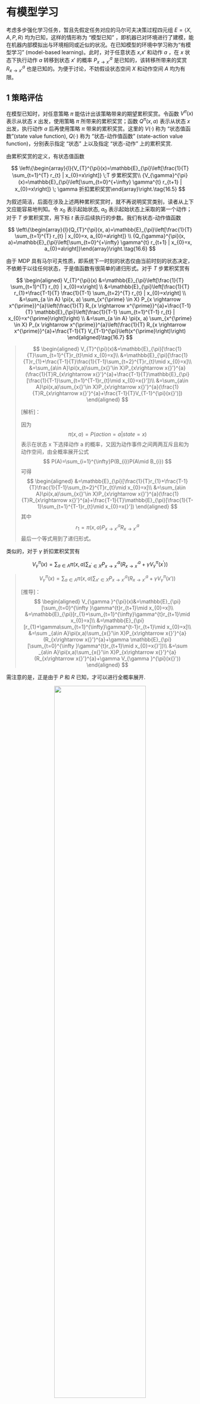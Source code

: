 

# 有模型学习

考虑多步强化学习任务，暂且先假定任务对应的马尔可夫决策过程四元组 $E=\langle X, A, P, R\rangle$ 均为已知，这样的情形称为 “模型已知” ，即机器已对环境进行了建模，能在机器内部模拟出与环境相同或近似的状况。在已知模型的环境中学习称为“有模型学习” (model-based learning)。此时，对于任意状态 $x$,$x'$ 和动作 $a$ ，在 $x$ 状态下执行动作 $a$ 转移到状态 $x'$ 的概率 $P_{x\rightarrow x'}^a$ 是已知的，该转移所带来的奖赏 $R_{x\rightarrow x'}^a$ 也是已知的。为便于讨论，不妨假设状态空间 $X$ 和动作空间 $A$ 均为有限。


## 1 策略评估

在模型已知时，对任意策略 $\pi$ 能估计出该策略带来的期望累积奖赏。令函数 $V^\pi(x)$ 表示从状态 $x$ 出发，使用策略 $\pi$ 所带来的累积奖赏；函数 $Q^\pi(x,a)$  表示从状态 $x$ 出发，执行动作 $a$ 后再使用策略 $\pi$ 带来的累积奖赏。这里的 $V(\cdot)$ 称为 “状态值函数”(state value function), $Q(\cdot)$ 称为 “状态-动作值函数” (state-action value function)，分别表示指定 “状态” 上以及指定 “状态-动作” 上的累积奖赏.

由累积奖赏的定义，有状态值函数

$$
\left\{\begin{array}{l}{V_{T}^{\pi}(x)=\mathbb{E}_{\pi}\left[\frac{1}{T} \sum_{t=1}^{T} r_{t} | x_{0}=x\right]} \;T 步累积奖赏\\ {V_{\gamma}^{\pi}(x)=\mathbb{E}_{\pi}\left[\sum_{t=0}^{+\infty} \gamma^{t} r_{t+1} | x_{0}=x\right]} \; \gamma 折扣累积奖赏\end{array}\right.\tag{16.5}
$$


为叙述简洁，后面在涉及上述两种累积奖赏时，就不再说明奖赏类别，读者从上下文应能容易地判知。令 $x_0$ 表示起始状态, $a_0$ 表示起始状态上采取的第一个动作；对于 $T$ 步累积奖赏，用下标 $t$ 表示后续执行的步数。我们有状态-动作值函数

$$
\left\{\begin{array}{l}{Q_{T}^{\pi}(x, a)=\mathbb{E}_{\pi}\left[\frac{1}{T} \sum_{t=1}^{T} r_{t} | x_{0}=x, a_{0}=a\right]} \\ {Q_{\gamma}^{\pi}(x, a)=\mathbb{E}_{\pi}\left[\sum_{t=0}^{+\infty} \gamma^{t} r_{t+1} | x_{0}=x, a_{0}=a\right]}\end{array}\right.\tag{16.6}
$$


由于 MDP 具有马尔可夫性质，即系统下一时刻的状态仅由当前时刻的状态决定，不依赖于以往任何状态，于是值函数有很简单的递归形式。对于 $T$ 步累积奖赏有

$$
\begin{aligned} V_{T}^{\pi}(x) &=\mathbb{E}_{\pi}\left[\frac{1}{T} \sum_{t=1}^{T} r_{t} | x_{0}=x\right] \\ &=\mathbb{E}_{\pi}\left[\frac{1}{T} r_{1}+\frac{T-1}{T} \frac{1}{T-1} \sum_{t=2}^{T} r_{t} | x_{0}=x\right] \\ &=\sum_{a \in A} \pi(x, a) \sum_{x^{\prime} \in X} P_{x \rightarrow x^{\prime}}^{a}\left(\frac{1}{T} R_{x \rightarrow x^{\prime}}^{a}+\frac{T-1}{T} \mathbb{E}_{\pi}\left[\frac{1}{T-1} \sum_{t=1}^{T-1} r_{t} | x_{0}=x^{\prime}\right]\right) \\ &=\sum_{a \in A} \pi(x, a) \sum_{x^{\prime} \in X} P_{x \rightarrow x^{\prime}}^{a}\left(\frac{1}{T} R_{x \rightarrow x^{\prime}}^{a}+\frac{T-1}{T} V_{T-1}^{\pi}\left(x^{\prime}\right)\right) \end{aligned}\tag{16.7}
$$


> $$
> \begin{aligned}
> V_{T}^{\pi}(x)&=\mathbb{E}_{\pi}[\frac{1}{T}\sum_{t=1}^{T}r_{t}\mid x_{0}=x]\\
> &=\mathbb{E}_{\pi}[\frac{1}{T}r_{1}+\frac{T-1}{T}\frac{1}{T-1}\sum_{t=2}^{T}r_{t}\mid x_{0}=x]\\
> &=\sum_{a\in A}\pi(x,a)\sum_{x{}'\in X}P_{x\rightarrow x{}'}^{a}(\frac{1}{T}R_{x\rightarrow x{}'}^{a}+\frac{T-1}{T}\mathbb{E}_{\pi}[\frac{1}{T-1}\sum_{t=1}^{T-1}r_{t}\mid x_{0}=x{}'])\\
> &=\sum_{a\in A}\pi(x,a)\sum_{x{}'\in X}P_{x\rightarrow x{}'}^{a}(\frac{1}{T}R_{x\rightarrow x{}'}^{a}+\frac{T-1}{T}V_{T-1}^{\pi}(x{}')])
> \end{aligned}
> $$
>
> [解析]：
>
> 因为
> $$
> \pi(x,a)=P(action=a|state=x)
> $$
> 表示在状态 x 下选择动作 a 的概率，又因为动作事件之间两两互斥且和为动作空间，由全概率展开公式
> $$
> P(A)=\sum_{i=1}^{\infty}P(B_{i})P(A\mid B_{i})
> $$
> 可得
> $$
> \begin{aligned}
> &=\mathbb{E}_{\pi}[\frac{1}{T}r_{1}+\frac{T-1}{T}\frac{1}{T-1}\sum_{t=2}^{T}r_{t}\mid x_{0}=x]\\
> &=\sum_{a\in A}\pi(x,a)\sum_{x{}'\in X}P_{x\rightarrow x{}'}^{a}(\frac{1}{T}R_{x\rightarrow x{}'}^{a}+\frac{T-1}{T}\mathbb{E}_{\pi}[\frac{1}{T-1}\sum_{t=1}^{T-1}r_{t}\mid x_{0}=x{}'])
> \end{aligned}
> $$
> 其中
> $$
> r_{1}=\pi(x,a)P_{x\rightarrow x{}'}^{a}R_{x\rightarrow x{}'}^{a}
> $$
> 最后一个等式用到了递归形式。

类似的，对于 $\gamma$ 折扣累积奖赏有

$$
V_{\gamma}^{\pi}(x)=\sum_{a \in A} \pi(x, a) \sum_{x^{\prime} \in X} P_{x \rightarrow x^{\prime}}^{a}\left(R_{x \rightarrow x^{\prime}}^{a}+\gamma V_{\gamma}^{\pi}\left(x^{\prime}\right)\right)\tag{16.8}
$$

> $$
> V_{\gamma }^{\pi}(x)=\sum _{a\in A}\pi(x,a)\sum_{x{}'\in X}P_{x\rightarrow x{}'}^{a}(R_{x\rightarrow x{}'}^{a}+\gamma V_{\gamma }^{\pi}(x{}'))
> $$
>
> [推导]：
> $$
> \begin{aligned}
> V_{\gamma }^{\pi}(x)&=\mathbb{E}_{\pi}[\sum_{t=0}^{\infty }\gamma^{t}r_{t+1}\mid x_{0}=x]\\
> &=\mathbb{E}_{\pi}[r_{1}+\sum_{t=1}^{\infty}\gamma^{t}r_{t+1}\mid x_{0}=x]\\
> &=\mathbb{E}_{\pi}[r_{1}+\gamma\sum_{t=1}^{\infty}\gamma^{t-1}r_{t+1}\mid x_{0}=x]\\
> &=\sum _{a\in A}\pi(x,a)\sum_{x{}'\in X}P_{x\rightarrow x{}'}^{a}(R_{x\rightarrow x{}'}^{a}+\gamma \mathbb{E}_{\pi}[\sum_{t=0}^{\infty }\gamma^{t}r_{t+1}\mid x_{0}=x{}'])\\
> &=\sum _{a\in A}\pi(x,a)\sum_{x{}'\in X}P_{x\rightarrow x{}'}^{a}(R_{x\rightarrow x{}'}^{a}+\gamma V_{\gamma }^{\pi}(x{}'))
> \end{aligned}
> $$

需注意的是，正是由于 $P$ 和 $R$ 已知，才可以进行全概率展开.



<p align="center">
    <img width="70%" height="70%" src="http://images.iterate.site/blog/image/180701/kG53JKbj7b.png?imageslim">
</p>

读者可能已发现，用上面的递归等式来计算值函数，实际上就是一种动态规划算法。对于 $V_T^\pi$ ，可设想递归一直进行下去，直到最初的起点；换言之，从值函数的初始值 $V_0^\pi$ 出发，通过一次迭代能计算出每个状态的单步奖赏 $V_1^\pi$ ，进而从单步奖赏出发，通过一次迭代计算出两步累积奖赏 $V_2^\pi$ ,……图 16.7 中算法遵 循了上述流程，对于 $T$ 步累积奖赏，只需迭代 $T$ 轮就能精确地求出值函数.


对于 $V_\gamma^\pi$ ，由于 $\gamma^t$ 在 t 很大时趋于 0，因此也能使用类似的算法，只需将图 16.7算法的第 3 行根据式(16.8)进行替换。此外，由于算法可能会迭代很多次， 因此需设置一个停止准则。常见的是设置一个阈值 $\theta$ ，若在执行一次迭代后值函数的改变小于 $\theta$ 则算法停止；相应的，图 16.7算法第 4 行中的 $t=T+1$ 需替换为

$$
\max _{x \in X}\left|V(x)-V^{\prime}(x)\right|<\theta\tag{16.9}
$$

有了状态值函数 $V$，就能直接计算出状态-动作值函数

$$
\left\{\begin{aligned} Q_{T}^{\pi}(x, a) &=\sum_{x^{\prime} \in X} P_{x \rightarrow x^{\prime}}^{a}\left(\frac{1}{T} R_{x \rightarrow x^{\prime}}^{a}+\frac{T-1}{T} V_{T-1}^{\pi}\left(x^{\prime}\right)\right) \\ Q_{\gamma}^{\pi}(x, a) &=\sum_{x^{\prime} \in X} P_{x \rightarrow x^{\prime}}^{a}\left(R_{x \rightarrow x^{\prime}}^{a}+\gamma V_{\gamma}^{\pi}\left(x^{\prime}\right)\right) \end{aligned}\right.\tag{16.10}
$$

## 2 策略改进

对某个策略的累积奖赏进行评估后，若发现它并非最优策略，则当然希望 对其进行改进。理想的策略应能最大化累积奖赏

$$
\pi^{*}=\underset{\pi}{\arg \max } \sum_{x \in X} V^{\pi}(x)\tag{16.11}
$$


一个强化学习任务可能有多个最优策略，最优策略所对应的值函数 $V^*$ 称 为最优值函数，即

$$
\forall x \in X : V^{*}(x)=V^{\pi^{*}}(x)\tag{16.12}
$$

注意，当策略空间无约束时式(16.12)的 $V^*$ 才是最优策略对应的值函数，例如对 离散状态空间和离散动作空间，策略空间是所有状态上所有动作的组合，共有 $|A|^{|X|}$ 种不同的策略。若策略空间有约束，则违背约束的策略是“不合法”的， 即便其值函数所取得的累积奖赏值最大，也不能作为最优值函数.

由于最优值函数的累积奖赏值已达最大，因此可对前面的 Bellman 等 式(16.7)和(16.8)做一个改动，即将对动作的求和改为取最优：


$$
\left\{\begin{array}{l}{V_{T}^{*}(x)=\max _{a \in A} \sum_{x^{\prime} \in X} P_{x \rightarrow x^{\prime}}^{a}\left(\frac{1}{T} R_{x \rightarrow x^{\prime}}^{a}+\frac{T-1}{T} V_{T-1}^{*}\left(x^{\prime}\right)\right)} \\ {V_{\gamma}^{*}(x)=\max _{a \in A} \sum_{x^{\prime} \in X} P_{x \rightarrow x^{\prime}}^{a}\left(R_{x \rightarrow x^{\prime}}^{a}+\gamma V_{\gamma}^{*}\left(x^{\prime}\right)\right)}\end{array}\right.\tag{16.13}
$$


换言之，

$$
V^{*}(x)=\max _{a \in A} Q^{\pi^{*}}(x, a)\tag{16.14}
$$


代入式(16.10)可得最优状态-动作值函数

$$
\left\{\begin{array}{l}{Q_{T}^{*}(x, a)=\sum_{x^{\prime} \in X} P_{x \rightarrow x^{\prime}}^{a}\left(\frac{1}{T} R_{x \rightarrow x^{\prime}}^{a}+\frac{T-1}{T} \max _{a^{\prime} \in A} Q_{T-1}^{*}\left(x^{\prime}, a^{\prime}\right)\right)} \\ {Q_{\gamma}^{*}(x, a)=\sum_{x^{\prime} \in X} P_{x \rightarrow x^{\prime}}^{a}\left(R_{x \rightarrow x^{\prime}}^{a}+\gamma \max _{a^{\prime} \in A} Q_{\gamma}^{*}\left(x^{\prime}, a^{\prime}\right)\right)}\end{array}\right.\tag{16.15}
$$


上述关于最优值函数的等式，称为最优 Bellman 等式，其唯一解是最优值函数.

最优 Bellman 等式揭示了非最优策略的改进方式：将策略选择的动作改变 为当前最优的动作。显然，这样的改变能使策略更好。不妨令动作改变后对应的 策略为 $\pi'$ ，改变动作的条件为 $Q^{\pi}\left(x, \pi^{\prime}(x)\right) \geqslant V^{\pi}(x)$ ，以 $\gamma$ 折扣累积奖赏为例，由式(16.10)可计算出递推不等式

$$
\begin{aligned} V^{\pi}(x) & \leqslant Q^{\pi}\left(x, \pi^{\prime}(x)\right) \\ &=\sum_{x^{\prime} \in X} P_{x \rightarrow x^{\prime}}^{\pi^{\prime}(x)}\left(R_{x \rightarrow x^{\prime}}^{\pi^{\prime}(x)}+\gamma V^{\pi}\left(x^{\prime}\right)\right) \\ & \leqslant \sum_{x^{\prime} \in X} P_{x \rightarrow x^{\prime}}^{\pi^{\prime}(x)}\left(R_{x \rightarrow x^{\prime}}^{\pi^{\prime}(x)}+\gamma Q^{\pi}\left(x^{\prime}, \pi^{\prime}\left(x^{\prime}\right)\right)\right) \\ &=\dots \\&=V^{\pi^{\prime}}(x) \end{aligned}\tag{16.16}
$$


> $$
> V^{\pi}(x)\leq V^{\pi{}'}(x)
> $$
>
> [推导]：
> $$
> \begin{aligned}
> V^{\pi}(x)&\leq Q^{\pi}(x,\pi{}'(x))\\
> &=\sum_{x{}'\in X}P_{x\rightarrow x{}'}^{\pi{}'(x)}(R_{x\rightarrow x{}'}^{\pi{}'(x)}+\gamma V^{\pi}(x{}'))\\
> &\leq \sum_{x{}'\in X}P_{x\rightarrow x{}'}^{\pi{}'(x)}(R_{x\rightarrow x{}'}^{\pi{}'(x)}+\gamma Q^{\pi}(x{}',\pi{}'(x{}')))\\
> &=\sum_{x{}'\in X}P_{x\rightarrow x{}'}^{\pi{}'(x)}(R_{x\rightarrow x{}'}^{\pi{}'(x)}+\gamma \sum_{x{}'\in X}P_{x{}'\rightarrow x{}'}^{\pi{}'(x{}')}(R_{x{}'\rightarrow x{}'}^{\pi{}'(x{}')}+\gamma V^{\pi}(x{}')))\\
> &=\sum_{x{}'\in X}P_{x\rightarrow x{}'}^{\pi{}'(x)}(R_{x\rightarrow x{}'}^{\pi{}'(x)}+\gamma V^{\pi{}'}(x{}'))\\
> &=V^{\pi{}'}(x)
> \end{aligned}
> $$
> 其中，使用了动作改变条件
> $$
> Q^{\pi}(x,\pi{}'(x))\geq V^{\pi}(x)
> $$
> 以及状态-动作值函数
> $$
> Q^{\pi}(x{}',\pi{}'(x{}'))=\sum_{x{}'\in X}P_{x{}'\rightarrow x{}'}^{\pi{}'(x{}')}(R_{x{}'\rightarrow x{}'}^{\pi{}'(x{}')}+\gamma V^{\pi}(x{}'))
> $$
> 于是，当前状态的最优值函数为
>
> $$
> V^{\ast}(x)=V^{\pi{}'}(x)\geq V^{\pi}(x)
> $$

值函数对于策略的每一点改进都是单调递增的，因此对于当前策略 $\pi$ ，可放心地将其改进为

$$
\pi^{\prime}(x)=\underset{a \in A}{\arg \max } Q^{\pi}(x, a)\tag{16.17}
$$

直到 $pi'$ 与 $pi$ 一致、不再发生变化，此时就满足了最优 Bellman 等式，即找到了最优策略.




## 3 策略迭代与值迭代

由前两小节我们知道了如何评估一个策略的值函数，以及在策略评估后如 何改进至获得最优策略。显然，将这两者结合起来即可得到求解最优解的方法: 从一个初始策略(通常是随机策略)出发，先进行策略评估，然后改进策略，评估 改进的策略，再进一步改进策略，……不断迭代进行策略评估和改进，直到策略 收敛、不再改变为止。这样的做法称为“策略迭代” (policy iteration).


<p align="center">
    <img width="70%" height="70%" src="http://images.iterate.site/blog/image/20190709/bQFboJhYWyMO.png?imageslim">
</p>

图 16.8给出的算法描述，就是在基于 $T$ 步累积奖赏策略评估相基础上，加入策略改进而形成的策略迭代算法。类似的，可得到基于 $\gamma$ 折扣累积奖赏的策略迭代算法。策略迭代算法在每次改进策略后都需重新进行策略评估，这通常 比较耗时.

由式(16.16)可知，策略改进与值函数的改进是一致的，因此可将策略改进 视为值函数的改善，即由式(16.13)可得

$$
\left\{\begin{array}{l}{V_{T}(x)=\max _{a \in A} \sum_{x^{\prime} \in X} P_{x \rightarrow x^{\prime}}^{a}\left(\frac{1}{T} R_{x \rightarrow x^{\prime}}^{a}+\frac{T-1}{T} V_{T-1}\left(x^{\prime}\right)\right)} \\ {V_{\gamma}(x)=\max _{a \in A} \sum_{x^{\prime} \in X} P_{x \rightarrow x^{\prime}}^{a}\left(R_{x \rightarrow x^{\prime}}^{a}+\gamma V_{\gamma}\left(x^{\prime}\right)\right)}\end{array}\right.\tag{16.18}
$$

于是可得到值迭代(value iteration)算法，如图 16.9所示.

<p align="center">
    <img width="70%" height="70%" src="http://images.iterate.site/blog/image/20190709/iMYJTUmFh5MG.png?imageslim">
</p>

若采用 $\gamma$ 折扣累积奖赏，只需将图 16.9算法中第 3 行替换为

$$
\forall x \in X : V^{\prime}(x)=\max _{a \in A} \sum_{x^{\prime} \in X} P_{x \rightarrow x^{\prime}}^{a}\left(R_{x \rightarrow x^{\prime}}^{a}+\gamma V\left(x^{\prime}\right)\right)\tag{16.19}
$$

从上面的算法可看出，在模型已知时强化学习任务能归结为基于动态规划的寻优问题。与监督学习不同，这里并未涉及到泛化能力，而是为每一个状态找到最好的动作.









# 相关

- 《机器学习》周志华
- [pumpkin-book](https://github.com/datawhalechina/pumpkin-book)
